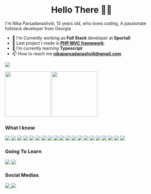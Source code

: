 <div align="center">
 <h1>Hello There 👋🏻</h1>
</div> 

I'm Nika Parsadanashvili, 15 years old, who loves coding, A passionate fullstack developer from Georgia

* 🔭 I'm Currently working as **Full Stack** developer at **Sportall**
* 👀 Last project I made is **[PHP MVC framework](https://github.com/Parsadanashvili/MVC)**.
* 🌱 I’m currently learning **Typescript**
* 📫 How to reach me **nikaparsadanashvili@gmail.com**

![](https://komarev.com/ghpvc/?username=parsadanashvili&style=flat&color=000000)
 
<div>
 
  <img height="150em" src="https://github-readme-stats.vercel.app/api?username=parsadanashvili&show_icons=true&theme=tokyonight" draggable="false">
  <img height="150em" src="https://github-readme-stats.vercel.app/api/top-langs/?username=parsadanashvili&layout=compact&theme=tokyonight" draggable="false">

</div>

### What I know

<div style="display: inline-block">
  <img src="https://img.shields.io/badge/HTML5-E34F26?style=for-the-badge&logo=html5&logoColor=white">
  <img src="https://img.shields.io/badge/CSS3-1572B6?style=for-the-badge&logo=css3&logoColor=white">
  <img src="https://img.shields.io/badge/JavaScript-323330?style=for-the-badge&logo=javascript&logoColor=F7DF1E">
  <img src="https://img.shields.io/badge/jQuery-0769AD?style=for-the-badge&logo=jquery&logoColor=white">
  <img src="https://img.shields.io/badge/Bootstrap-563D7C?style=for-the-badge&logo=bootstrap&logoColor=white">
  <img src="https://img.shields.io/badge/PHP-777BB4?style=for-the-badge&logo=php&logoColor=white">
  <img src="https://img.shields.io/badge/Laravel-FF2D20?style=for-the-badge&logo=laravel&logoColor=white">
  <img src="https://img.shields.io/badge/GIT-E44C30?style=for-the-badge&logo=git&logoColor=white">
  <img src="https://img.shields.io/badge/Visual_Studio_Code-0078D4?style=for-the-badge&logo=visual%20studio%20code&logoColor=white">
  <img src="https://img.shields.io/badge/Figma-F24E1E?style=for-the-badge&logo=figma&logoColor=white">
  <img src="https://img.shields.io/badge/npm-CB3837?style=for-the-badge&logo=npm&logoColor=white">
  <img src="https://img.shields.io/badge/React-20232A?style=for-the-badge&logo=react&logoColor=61DAFB`">
  <img src="https://img.shields.io/badge/React_Router-CA4245?style=for-the-badge&logo=react-router&logoColor=white">
  <img src="https://img.shields.io/badge/Redux-593D88?style=for-the-badge&logo=redux&logoColor=white">
  <img src="https://img.shields.io/badge/Vue.js-35495E?style=for-the-badge&logo=vuedotjs&logoColor=4FC08D">
  <img src="https://img.shields.io/badge/Sass-CC6699?style=for-the-badge&logo=sass&logoColor=white">
  <img src="https://img.shields.io/badge/Tailwind_CSS-38B2AC?style=for-the-badge&logo=tailwind-css&logoColor=white">
  <img src="https://img.shields.io/badge/Node.js-339933?style=for-the-badge&logo=nodedotjs&logoColor=white">
  <img src="https://img.shields.io/badge/Socket.io-010101?&style=for-the-badge&logo=Socket.io&logoColor=white">
  <img src="https://img.shields.io/badge/next.js-000000?style=for-the-badge&logo=nextdotjs&logoColor=white">
</div>

### Going To Learn

  <div>
    <img src="https://img.shields.io/badge/React_Native-20232A?style=for-the-badge&logo=react&logoColor=61DAFB">
    <img src="https://img.shields.io/badge/MongoDB-4EA94B?style=for-the-badge&logo=mongodb&logoColor=white">
  </div>

### Social Medias

<div>

  <a href="https://www.linkedin.com/in/nika-parsadanashvili-b8876423b/" target="blank">
    <img src="https://img.shields.io/badge/LinkedIn-0077B5?style=for-the-badge&logo=linkedin&logoColor=white">
  </a>
  <a href="https://github.com/Parsadanashvili">
    <img src="https://img.shields.io/badge/GitHub-100000?style=for-the-badge&logo=github&logoColor=white">
  </a>

</div>

